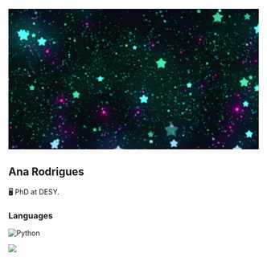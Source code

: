 
![](star.gif)

## Ana Rodrigues
🖥️  PhD at DESY.

### Languages

![Python](https://img.shields.io/badge/-Python-000?&logo=Python)


<img height="137px" src="https://github-readme-stats.vercel.app/api/top-langs/?username=anananacr&hide=html&hide_title=true&hide_border=true&layout=compact&langs_count=6&exclude_repo=comp426,Redventures-Movie-Quotes&text_color=000&icon_color=fff&bg_color=0,52fa5a,4dfcff,c64dff&theme=graywhite" /></a>
